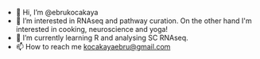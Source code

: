 - 👋 Hi, I’m @ebrukocakaya
- 👀 I’m interested in RNAseq and pathway curation. On the other hand I'm interested in cooking, neuroscience and yoga! 
- 🌱 I’m currently learning R and analysing SC RNAseq. 
- 📫 How to reach me kocakayaebru@gmail.com

<!---
ebrukocakaya/ebrukocakaya is a ✨ special ✨ repository because its `README.md` (this file) appears on your GitHub profile.
You can click the Preview link to take a look at your changes.
--->
